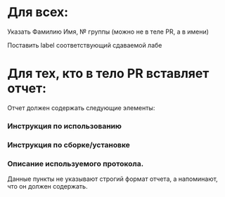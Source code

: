 # Для всех:

Указать Фамилию Имя, № группы (можно не в теле PR, а в имени)

Поставить label соответствующий сдаваемой лабе

# Для тех, кто в тело PR вставляет отчет:

Отчет должен содержать следующие элементы:

### Инструкция по использованию

### Инструкция по сборке/установке

### Описание используемого протокола.

Данные пункты не указывают строгий формат отчета, а напоминают, что
он должен содержать.
